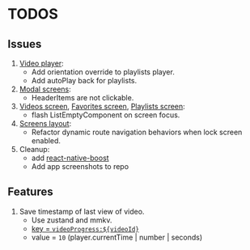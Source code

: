 # TODOS

## Issues

1. [Video player](components/video-player.tsx):
   - Add orientation override to playlists player.
   - Add autoPlay back for playlists.
2. [Modal screens](<app/(screens)/_layout.tsx>):
   - HeaderItems are not clickable.
3. [Videos screen](<app/(tabs)/videos.tsx>), [Favorites screen](<app/(tabs)/favorites.tsx>), [Playlists screen](<app/(tabs)/playlists.tsx>):
   - flash ListEmptyComponent on screen focus.
4. [Screens layout](<app/(screens)/_layout.tsx>):
   - Refactor dynamic route navigation behaviors when lock screen enabled.
5. Cleanup:
   - add [react-native-boost](https://github.com/kuatsu/react-native-boost)
   - Add app screenshots to repo

## Features

1. Save timestamp of last view of video.
   - Use zustand and mmkv.
   - [key = `videoProgress:${videoId}`](lib/store.ts#L449)
   - value = `10` (player.currentTime | number | seconds)
